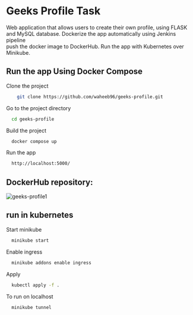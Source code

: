# Geeks Profile Task
Web application that allows users to create their own profile, 
using FLASK and MySQL database.
Dockerize the app automatically using Jenkins pipeline  
push the docker image to DockerHub.
Run the app with Kubernetes over Minikube.


## Run  the app Using Docker Compose

Clone the project

```bash
    git clone https://github.com/waheeb96/geeks-profile.git
```

Go to the project directory

```bash
  cd geeks-profile
```

Build the project

```bash
  docker compose up
```

Run the app

```bash
  http://localhost:5000/
```
## DockerHub repository:
![geeks-profile1](https://user-images.githubusercontent.com/72220299/183122518-91294564-39c5-4f83-ac1d-109ed2563aa3.PNG)



## run in kubernetes 

Start minikube

```bash
  minikube start
```

Enable ingress

```bash
  minikube addons enable ingress
```

Apply 

```bash
  kubectl apply -f .
```

To run on localhost

```bash
  minikube tunnel
```


